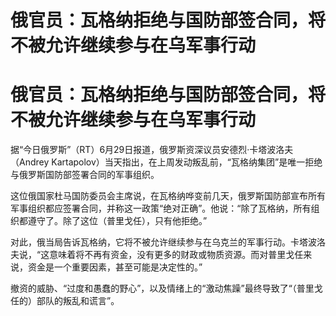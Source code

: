 # 俄官员：瓦格纳拒绝与国防部签合同，将不被允许继续参与在乌军事行动

# 俄官员：瓦格纳拒绝与国防部签合同，将不被允许继续参与在乌军事行动

据“今日俄罗斯”（RT）6月29日报道，俄罗斯资深议员安德烈·卡塔波洛夫（Andrey
Kartapolov）当天指出，在上周发动叛乱前，“瓦格纳集团”是唯一拒绝与俄罗斯国防部签署合同的军事组织。

这位俄国家杜马国防委员会主席说，在瓦格纳哗变前几天，俄罗斯国防部宣布所有军事组织都应签署合同，并称这一政策“绝对正确”。他说：“除了瓦格纳，所有组织都遵守了。除了这位（普里戈任），只有他拒绝。”

对此，俄当局告诉瓦格纳，它将不被允许继续参与在乌克兰的军事行动。卡塔波洛夫说，“这意味着将不再有资金，没有更多的财政或物质资源。而对普里戈任来说，资金是一个重要因素，甚至可能是决定性的。”

撤资的威胁、“过度和愚蠢的野心”，以及情绪上的“激动焦躁”最终导致了“（普里戈任的）部队的叛乱和谎言”。

